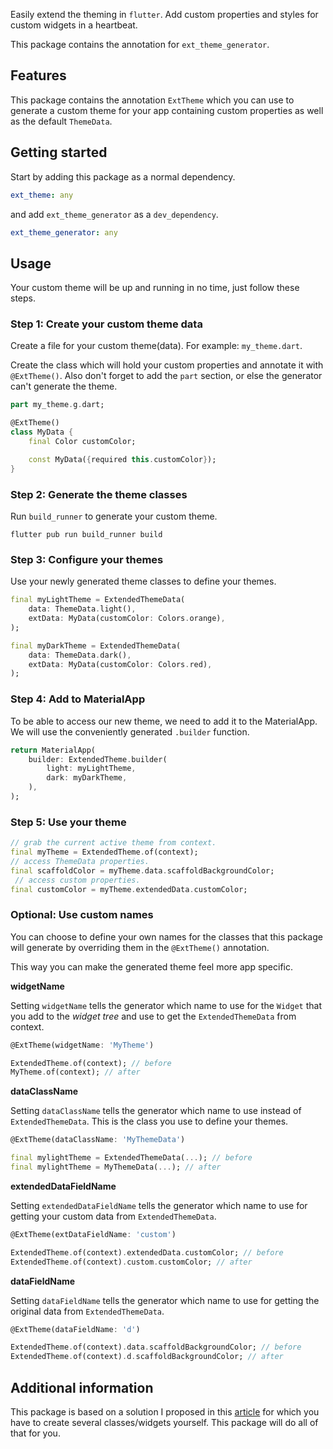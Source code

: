 <!-- 
This README describes the package. If you publish this package to pub.dev,
this README's contents appear on the landing page for your package.

For information about how to write a good package README, see the guide for
[writing package pages](https://dart.dev/guides/libraries/writing-package-pages). 

For general information about developing packages, see the Dart guide for
[creating packages](https://dart.dev/guides/libraries/create-library-packages)
and the Flutter guide for
[developing packages and plugins](https://flutter.dev/developing-packages). 
-->

Easily extend the theming in `flutter`. Add custom properties and styles for custom widgets in a heartbeat.

This package contains the annotation for `ext_theme_generator`.

## Features

This package contains the annotation `ExtTheme` which you can use to generate a custom theme for your app containing custom properties as well as the default `ThemeData`.

## Getting started

Start by adding this package as a normal dependency.
```yaml
ext_theme: any
```
and add `ext_theme_generator` as a `dev_dependency`.
```yaml
ext_theme_generator: any
```

## Usage

Your custom theme will be up and running in no time, just follow these steps.

### Step 1: Create your custom theme data

Create a file for your custom theme(data).
For example: `my_theme.dart`.

Create the class which will hold your custom properties and annotate it with `@ExtTheme()`.
Also don't forget to add the `part` section, or else the generator can't generate the theme.

```dart
part my_theme.g.dart;

@ExtTheme()
class MyData {
    final Color customColor;

    const MyData({required this.customColor});
}
```

### Step 2: Generate the theme classes

Run `build_runner` to generate your custom theme.
```
flutter pub run build_runner build
```

### Step 3: Configure your themes

Use your newly generated theme classes to define your themes.

```dart
final myLightTheme = ExtendedThemeData(
    data: ThemeData.light(),
    extData: MyData(customColor: Colors.orange),
);

final myDarkTheme = ExtendedThemeData(
    data: ThemeData.dark(),
    extData: MyData(customColor: Colors.red),
);
```

### Step 4: Add to MaterialApp

To be able to access our new theme, we need to add it to the MaterialApp. We will use the conveniently generated `.builder` function.

```dart
return MaterialApp(
    builder: ExtendedTheme.builder(
    	light: myLightTheme,
    	dark: myDarkTheme,
    ),
);
```

### Step 5: Use your theme

```dart
// grab the current active theme from context.
final myTheme = ExtendedTheme.of(context);
// access ThemeData properties.
final scaffoldColor = myTheme.data.scaffoldBackgroundColor;
 // access custom properties. 
final customColor = myTheme.extendedData.customColor;
```

### Optional: Use custom names

You can choose to define your own names for the classes that this package will generate by overriding them in the `@ExtTheme()` annotation.

This way you can make the generated theme feel more app specific.

__widgetName__

Setting `widgetName` tells the generator which name to use for the `Widget` that you add to the _widget tree_ and use to get the `ExtendedThemeData` from context.
```dart
@ExtTheme(widgetName: 'MyTheme')

ExtendedTheme.of(context); // before
MyTheme.of(context); // after
```

__dataClassName__

Setting `dataClassName` tells the generator which name to use instead of `ExtendedThemeData`. This is the class you use to define your themes.
```dart
@ExtTheme(dataClassName: 'MyThemeData')

final mylightTheme = ExtendedThemeData(...); // before
final mylightTheme = MyThemeData(...); // after
```

__extendedDataFieldName__

Setting `extendedDataFieldName` tells the generator which name to use for getting your custom data from `ExtendedThemeData`.
```dart
@ExtTheme(extDataFieldName: 'custom')

ExtendedTheme.of(context).extendedData.customColor; // before
ExtendedTheme.of(context).custom.customColor; // after
```

__dataFieldName__

Setting `dataFieldName` tells the generator which name to use for getting the original data from `ExtendedThemeData`.
```dart
@ExtTheme(dataFieldName: 'd')

ExtendedTheme.of(context).data.scaffoldBackgroundColor; // before
ExtendedTheme.of(context).d.scaffoldBackgroundColor; // after
```


## Additional information

This package is based on a solution I proposed in this [article](https://medium.com/@seg.veenstra/extending-the-flutter-theme-48799ebe6c5d) for which you have to create several classes/widgets yourself. This package will do all of that for you.
